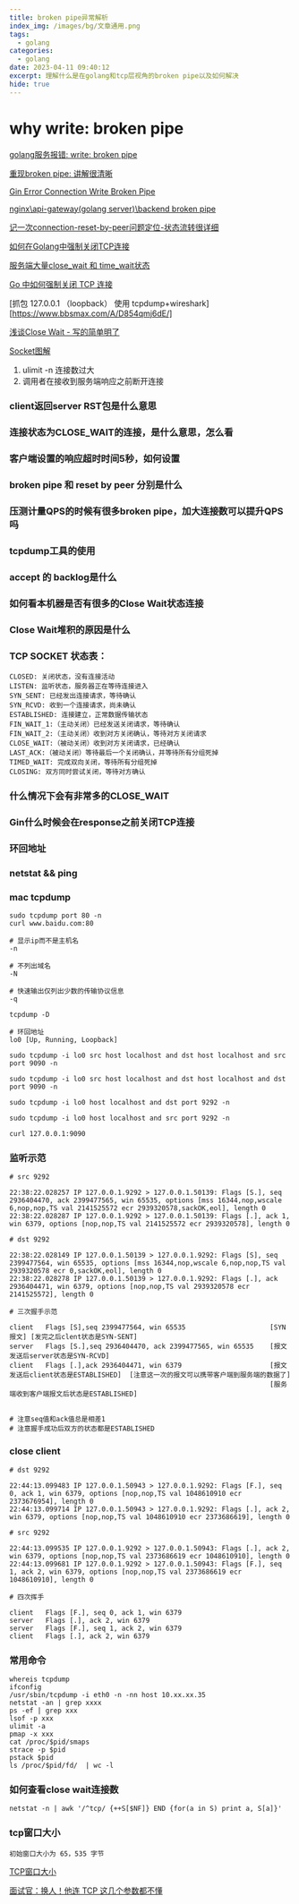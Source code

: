 ```yaml
---
title: broken pipe异常解析
index_img: /images/bg/文章通用.png
tags:
  - golang
categories:
  - golang
date: 2023-04-11 09:40:12
excerpt: 理解什么是在golang和tcp层视角的broken pipe以及如何解决
hide: true
---
```



# why write: broken pipe

[golang服务报错: write: broken pipe](https://blog.csdn.net/cljdsc/article/details/124134531)

[重现broken pipe: 讲解很清晰](https://piaohua.github.io/post/golang/20220731-connection-broken-pipe/)

[Gin Error Connection Write Broken Pipe](https://reid00.github.io/posts/gin-error-connection-write-broken-pipe/)

[nginx\api-gateway(golang server)\backend broken pipe](https://zyun.360.cn/blog/?p=1634)

[记一次connection-reset-by-peer问题定位-状态流转很详细](https://testerhome.com/articles/23296)

[如何在Golang中强制关闭TCP连接](https://itnext.io/forcefully-close-tcp-connections-in-golang-e5f5b1b14ce6)

[服务端大量close_wait 和 time_wait状态](https://www.cnblogs.com/taoshihan/p/14785384.html)

[Go 中如何强制关闭 TCP 连接](https://blog.csdn.net/EDDYCJY/article/details/120898217)

[抓包 127.0.0.1 （loopback） 使用 tcpdump+wireshark][https://www.bbsmax.com/A/D854qmj6dE/]

[浅谈Close Wait - 写的简单明了](https://huoding.com/2016/01/19/488)

[Socket图解](https://www.topgoer.com/%E7%BD%91%E7%BB%9C%E7%BC%96%E7%A8%8B/socket%E7%BC%96%E7%A8%8B/socket%E5%9B%BE%E8%A7%A3.html)


1. ulimit -n 连接数过大
2. 调用者在接收到服务端响应之前断开连接

### client返回server RST包是什么意思

### 连接状态为CLOSE_WAIT的连接，是什么意思，怎么看

### 客户端设置的响应超时时间5秒，如何设置

### broken pipe 和 reset by peer 分别是什么

### 压测计量QPS的时候有很多broken pipe，加大连接数可以提升QPS吗

### tcpdump工具的使用

### accept 的 backlog是什么

### 如何看本机器是否有很多的Close Wait状态连接

### Close Wait堆积的原因是什么

### TCP SOCKET 状态表：

```
CLOSED: 关闭状态，没有连接活动
LISTEN: 监听状态，服务器正在等待连接进入
SYN_SENT: 已经发出连接请求，等待确认
SYN_RCVD: 收到一个连接请求，尚未确认
ESTABLISHED: 连接建立，正常数据传输状态
FIN_WAIT_1:（主动关闭）已经发送关闭请求，等待确认
FIN_WAIT_2:（主动关闭）收到对方关闭确认，等待对方关闭请求
CLOSE_WAIT:（被动关闭）收到对方关闭请求，已经确认
LAST_ACK:（被动关闭）等待最后一个关闭确认，并等待所有分组死掉
TIMED_WAIT: 完成双向关闭，等待所有分组死掉
CLOSING: 双方同时尝试关闭，等待对方确认
```

### 什么情况下会有非常多的CLOSE_WAIT

### Gin什么时候会在response之前关闭TCP连接

### 环回地址

### netstat && ping

### mac tcpdump
```
sudo tcpdump port 80 -n 
curl www.baidu.com:80
```

```
# 显示ip而不是主机名
-n

# 不列出域名
-N

# 快速输出仅列出少数的传输协议信息
-q

tcpdump -D 

# 环回地址
lo0 [Up, Running, Loopback]

sudo tcpdump -i lo0 src host localhost and dst host localhost and src port 9090 -n

sudo tcpdump -i lo0 src host localhost and dst host localhost and dst port 9090 -n

sudo tcpdump -i lo0 host localhost and dst port 9292 -n

sudo tcpdump -i lo0 host localhost and src port 9292 -n

curl 127.0.0.1:9090
```

### 监听示范
```
# src 9292

22:38:22.028257 IP 127.0.0.1.9292 > 127.0.0.1.50139: Flags [S.], seq 2936404470, ack 2399477565, win 65535, options [mss 16344,nop,wscale 6,nop,nop,TS val 2141525572 ecr 2939320578,sackOK,eol], length 0
22:38:22.028287 IP 127.0.0.1.9292 > 127.0.0.1.50139: Flags [.], ack 1, win 6379, options [nop,nop,TS val 2141525572 ecr 2939320578], length 0
```

```
# dst 9292

22:38:22.028149 IP 127.0.0.1.50139 > 127.0.0.1.9292: Flags [S], seq 2399477564, win 65535, options [mss 16344,nop,wscale 6,nop,nop,TS val 2939320578 ecr 0,sackOK,eol], length 0
22:38:22.028278 IP 127.0.0.1.50139 > 127.0.0.1.9292: Flags [.], ack 2936404471, win 6379, options [nop,nop,TS val 2939320578 ecr 2141525572], length 0
```
```
# 三次握手示范

client   Flags [S],seq 2399477564, win 65535                     [SYN报文] [发完之后clent状态是SYN-SENT]
server   Flags [S.],seq 2936404470, ack 2399477565, win 65535    [报文发送后server状态是SYN-RCVD]
client   Flags [.],ack 2936404471, win 6379                      [报文发送后client状态是ESTABLISHED]  [注意这一次的报文可以携带客户端到服务端的数据了]
                                                                 [服务端收到客户端报文后状态是ESTABLISHED]
               

# 注意seq值和ack值总是相差1
# 注意握手成功后双方的状态都是ESTABLISHED
```


### close client

```
# dst 9292

22:44:13.099483 IP 127.0.0.1.50943 > 127.0.0.1.9292: Flags [F.], seq 0, ack 1, win 6379, options [nop,nop,TS val 1048610910 ecr 2373676954], length 0
22:44:13.099714 IP 127.0.0.1.50943 > 127.0.0.1.9292: Flags [.], ack 2, win 6379, options [nop,nop,TS val 1048610910 ecr 2373686619], length 0
```

```
# src 9292

22:44:13.099535 IP 127.0.0.1.9292 > 127.0.0.1.50943: Flags [.], ack 2, win 6379, options [nop,nop,TS val 2373686619 ecr 1048610910], length 0
22:44:13.099681 IP 127.0.0.1.9292 > 127.0.0.1.50943: Flags [F.], seq 1, ack 2, win 6379, options [nop,nop,TS val 2373686619 ecr 1048610910], length 0
```

```
# 四次挥手

client   Flags [F.], seq 0, ack 1, win 6379
server   Flags [.], ack 2, win 6379
server   Flags [F.], seq 1, ack 2, win 6379
client   Flags [.], ack 2, win 6379
```


### 常用命令
```
whereis tcpdump
ifconfig
/usr/sbin/tcpdump -i eth0 -n -nn host 10.xx.xx.35
netstat -an | grep xxxx
ps -ef | grep xxx
lsof -p xxx
ulimit -a
pmap -x xxx
cat /proc/$pid/smaps
strace -p $pid
pstack $pid
ls /proc/$pid/fd/  | wc -l
```


### 如何查看close wait连接数
```
netstat -n | awk '/^tcp/ {++S[$NF]} END {for(a in S) print a, S[a]}'
```


### tcp窗口大小

```
初始窗口大小为 65，535 字节
```

[TCP窗口大小](https://learn.microsoft.com/zh-cn/troubleshoot/windows-server/networking/description-tcp-features#tcp-window-size)

[面试官：换人！他连 TCP 这几个参数都不懂](https://mp.weixin.qq.com/s/fjnChU3MKNc_x-Wk7evLhg)
